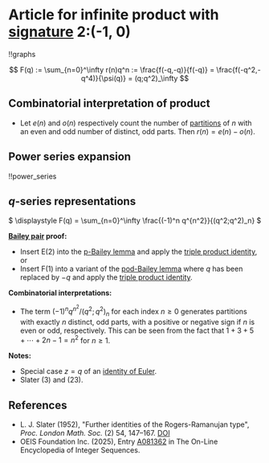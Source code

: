 # Article for infinite product with [signature](../product_signature.html) 2:(-1, 0)

!!graphs

$$ F(q) := \sum_{n=0}^\infty r(n)q^n := \frac{f(-q,-q)}{f(-q)} = 
\frac{f(-q^2,-q^4)}{\psi(q)} = (q;q^2)_\infty $$

## Combinatorial interpretation of product

- Let $e(n)$ and $o(n)$ respectively count the number of [partitions](../partitions.html#integer_partitions) of $n$ with an even and odd number of distinct, odd parts. Then $r(n) = e(n) - o(n)$.

## Power series expansion

!!power_series

## $q$-series representations

$ \displaystyle F(q) = \sum_{n=0}^\infty \frac{(-1)^n q^{n^2}}{(q^2;q^2)_n} $


**[Bailey pair](../Bailey_pairs.html) proof:**
- Insert E(2) into the [p-Bailey lemma](../Bailey_pairs.html#p_Bailey_lemma) and apply the [triple product identity](../q-series.html#triple_product), or
- Insert F(1) into a variant of the [pod-Bailey lemma](../Bailey_pairs.html#pod_Bailey_lemma) where $q$ has been replaced by $-q$ and apply the [triple product identity](../q-series.html#triple_product).

**Combinatorial interpretations:**
- The term $(-1)^nq^{n^2}/(q^2;q^2)_n$ for each index $n \geq 0$ generates partitions with exactly $n$ distinct, odd parts, with a positive or negative sign if $n$ is even or odd, respectively. This can be seen from the fact that $1 + 3 + 5 + \cdots + 2n-1 = n^2$ for $n \geq 1$.
    
**Notes:**
- Special case $z = q$ of an [identity of Euler](../fundamental_q-hypergeometric_sums.html#Euler_id).
- Slater (3) and (23).
    
## References
-  L. J. Slater (1952), "Further identities of the Rogers-Ramanujan type", *Proc. London Math. Soc.* (2) 54, 147–167. [DOI](https://doi.org/10.1112/plms/s2-54.2.147)
-  OEIS Foundation Inc. (2025), Entry [A081362](https://oeis.org/A081362) in The On-Line Encyclopedia of Integer Sequences.

